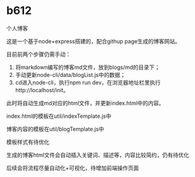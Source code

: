 # b612
个人博客

这是一个基于node+express搭建的，配合githup page生成的博客网站。


目前前两个步骤仍需手动：

1. 将markdown编写的博客md文件，放到blogs/md的目录下；
2. 手动更新node-cli/data/blogList.js中的数据；
3. cd进入node-cli，执行npm run dev，在浏览器地址栏里执行http://localhost/init。

此时将自动生成md对应的html文件，并更新index.html中的内容。

index.html的模板在util/indexTemplate.js中

博客内容的模板在util/blogTemplate.js中

模板样式有待优化

生成的博客html文件会自动插入关键词、描述等，内容比较简约，仍有待优化

后续会将流程尽量自动化+可视化，待增加前端操作页面